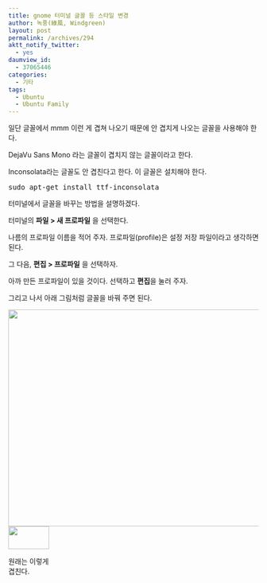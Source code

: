 ```yaml
---
title: gnome 터미널 글꼴 등 스타일 변경
author: 녹풍(綠風, Windgreen)
layout: post
permalink: /archives/294
aktt_notify_twitter:
  - yes
daumview_id:
  - 37065446
categories:
  - 기타
tags:
  - Ubuntu
  - Ubuntu Family
---
```

일단 글꼴에서 mmm 이런 게 겹쳐 나오기 때문에 안 겹치게 나오는 글꼴을 사용해야 한다.

DejaVu Sans Mono 라는 글꼴이 겹치지 않는 글꼴이라고 한다.

Inconsolata라는 글꼴도 안 겹친다고 한다. 이 글꼴은 설치해야 한다.

<pre class="brush:plain">sudo apt-get install ttf-inconsolata</pre>

터미널에서 글꼴을 바꾸는 방법을 설명하겠다.

터미널의 <span style="font-weight: bold;">파일 > 새 프로파일</span> 을 선택한다.

나름의 프로파일 이름을 적어 주자. 프로파일(profile)은 설정 저장 파일이라고 생각하면 된다.

그 다음, <span style="font-weight: bold;">편집 > 프로파일</span> 을 선택하자.

아까 만든 프로파일이 있을 것이다. 선택하고 <span style="font-weight: bold;">편집</span>을 눌러 주자.

그리고 나서 아래 그림처럼 글꼴을 바꿔 주면 된다.

<img src="http://dl.dropboxusercontent.com/u/15546257/blog/mytory/old-images/1/cfile9.uf.12297E484D4BC89225C839.png" class="aligncenter" width="540" height="436" alt="" />

<div style="width: 92px" class="wp-caption align">
  <img src="http://dl.dropboxusercontent.com/u/15546257/blog/mytory/old-images/1/cfile6.uf.176A85504D4BC89212A74E.png" width="82px" height="46px" alt="" /><p class="wp-caption-text">
    원래는 이렇게 겹친다.
  </p>
</div>